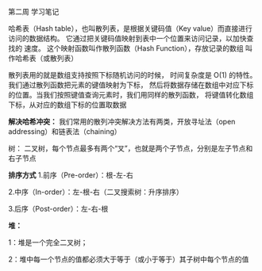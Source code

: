 第二周 学习笔记

哈希表（Hash table），也叫散列表，是根据关键码值（Key 
value）而直接进行访问的数据结构。 
它通过把关键码值映射到表中一个位置来访问记录，以加快查找的
速度。 
这个映射函数叫作散列函数（Hash Function），存放记录的数组
叫作哈希表（或散列表）

散列表用的就是数组支持按照下标随机访问的时候，
时间复杂度是 O(1) 的特性。我们通过散列函数把元素的键值映射为下标，
然后将数据存储在数组中对应下标的位置。当我们按照键值查询元素时，我们用同样的散列函数，
将键值转化数组下标，从对应的数组下标的位置取数据

**解决哈希冲突：**
我们常用的散列冲突解决方法有两类，开放寻址法（open addressing）和链表法（chaining）


树：
二叉树，每个节点最多有两个“叉”，也就是两个子节点，分别是左子节点和右子节点

**排序方式**
1.前序（Pre-order）：根-左-右

2.中序（In-order）：左-根-右（二叉搜索树：升序排序）

3.后序（Post-order）：左-右-根


**堆：**

1：堆是一个完全二叉树；

2：堆中每一个节点的值都必须大于等于（或小于等于）其子树中每个节点的值


